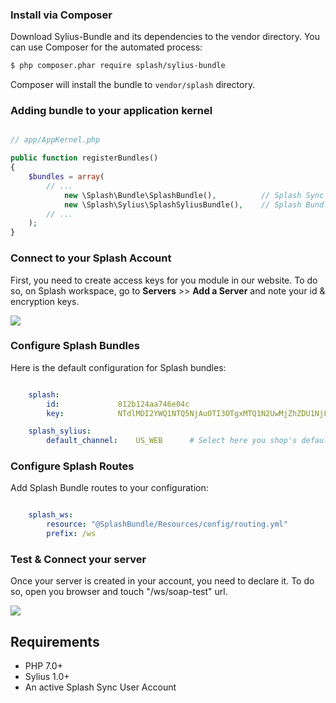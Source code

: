 
### Install via Composer

Download Sylius-Bundle and its dependencies to the vendor directory. You can use Composer for the automated process:

```bash
$ php composer.phar require splash/sylius-bundle
```

Composer will install the bundle to `vendor/splash` directory.

### Adding bundle to your application kernel

```php

// app/AppKernel.php

public function registerBundles()
{
    $bundles = array(
        // ...
            new \Splash\Bundle\SplashBundle(),          // Splash Sync Core PHP Bundle 
            new \Splash\Sylius\SplashSyliusBundle(),    // Splash Bundle for Sylius
        // ...
    );
}

```

### Connect to your Splash Account

First, you need to create access keys for you module in our website. To do so, on Splash workspace, go to **Servers** >> **Add a Server** and note your id & encryption keys. 

![](https://splashsync.github.io/Sylius-Bundle/img/screenshot_2.png)
 

### Configure Splash Bundles

Here is the default configuration for Splash bundles:

```yml

    splash:
        id:             812b124aa746e04c                                        # Your Splash Server Id
        key:            NTdlMDI2YWQ1NTQ5NjAuOTI3OTgxMTQ1N2UwMjZhZDU1NjFiMS      # Your Server Secret Encryption Key

    splash_sylius:
        default_channel:    US_WEB      # Select here you shop's default channel

```

### Configure Splash Routes

Add Splash Bundle routes to your configuration:

```yml

    splash_ws:
        resource: "@SplashBundle/Resources/config/routing.yml"
        prefix: /ws

```

### Test & Connect your server

Once your server is created in your account, you need to declare it. To do so, open you browser and touch "/ws/soap-test" url.

![](https://splashsync.github.io/Sylius-Bundle/img/screenshot_2.png)
 
## Requirements

* PHP 7.0+
* Sylius 1.0+
* An active Splash Sync User Account
